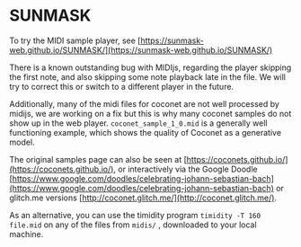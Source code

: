 # SUNMASK

To try the MIDI sample player, see [https://sunmask-web.github.io/SUNMASK/](https://sunmask-web.github.io/SUNMASK/)



There is a known outstanding bug with MIDIjs, regarding the player skipping the first note, and also skipping some note playback late in the file. We will try to correct this or switch to a different player in the future.

Additionally, many of the midi files for coconet are not well processed by midijs, we are working on a fix but this is why many coconet samples do not show up in the web player. `coconet_sample_1_0.mid` is a generally well functioning example, which shows the quality of Coconet as a generative model.

The original samples page can also be seen at [https://coconets.github.io/](https://coconets.github.io/), or interactively via the Google Doodle [https://www.google.com/doodles/celebrating-johann-sebastian-bach](https://www.google.com/doodles/celebrating-johann-sebastian-bach) or glitch.me versions [http://coconet.glitch.me/](http://coconet.glitch.me/).

As an alternative, you can use the timidity program `timidity -T 160 file.mid` on any of the files from `midis/` , downloaded to your local machine.
